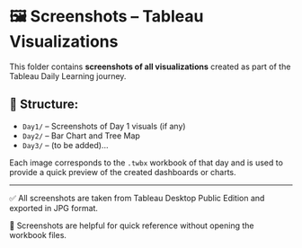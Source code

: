 # 🖼️ Screenshots – Tableau Visualizations

This folder contains **screenshots of all visualizations** created as part of the Tableau Daily Learning journey.

## 📂 Structure:

- `Day1/` – Screenshots of Day 1 visuals (if any)
- `Day2/` – Bar Chart and Tree Map
- `Day3/` – (to be added)...

Each image corresponds to the `.twbx` workbook of that day and is used to provide a quick preview of the created dashboards or charts.

---

✅ All screenshots are taken from Tableau Desktop Public Edition and exported in JPG format.

📌 Screenshots are helpful for quick reference without opening the workbook files.
